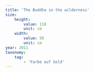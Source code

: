 ```yaml
---
title: 'The Buddha in the wilderness'
size:
    height:
        value: 118
        unit: cm
    width:
        value: 50
        unit: cm
year: 2011
taxonomy:
    tag:
        - 'Farbe auf Gold'
---
```

